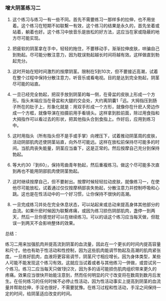 ### 增大阴茎练习二

1. 这个练习与练习一有一些不同。首先不需要练习一那样多的拉伸，也不用坐着。这个练习在短期不如联繫一有效，这个练习的结果是永久的，首先坐着或站着，躺着也好。这个练习中放音乐是放松的好方法，这应当在家或隐蔽的地方尽可能实现。

2. 把疲软的阴茎拿在手中，轻轻的拖住，不要移动手，渐渐拉伸皮肤，哄骗自己到勃起。尽可能分散注意力，因为耽误勃起越长时间将越有效。这样做直到勃起充分。

3. 这时开始在短时间激烈的按摩阴茎。限制在5到10次，但不要接近高潮，试着在整个过程中保持分散注意力，听音乐或看电视。目的是达到完全勃起，阴茎尽可能的站直。

4. 一旦已经完全勃起，把双手放到阴茎的每一侧，在骨盆的皮肤上形成一个方形。指头末端应当在骨盆和大腿的交会处，大约离阴囊1「远。大拇指压到肠子所在的肚子上，形象化就是：用双手形成一个方形，就像你在什麽人旁边作成一个方框，就像导演在拍摄前用手看镜头。这样拿到脸前面，除过用食指和大拇指作可以看过去的形状，把其他指头合到食指上。作好后，应用到练习中。

5. 这时用指头（所有指头但不是手或手掌）向裡压下，试着推动阴茎周的皮肤，活动阴部肌肉还使阴茎站直，向外尽可能远。这样在放松前保持尽可能多的时间。当肌肉丧失能量，阴茎应当垂下，这是正常的。然后按摩自己充分到保持勃起。

6. 等大约30『到60』，保持弯曲青年勃起，然后重複练习。做这个尽可能多次直到再也不能用阴部肌肉使阴茎勃起。

7. 这时继续按摩自己，但不要射出。按摩时候轻轻拉动皮肤，就像练习一，在使他尽可能放松，试着通过仅仅按摩柄部丧失勃起，分散注意力并控制呼吸和心跳。这也是在性活动中的一个好习惯，让你保持不很快的高潮。

8. 一旦完成练习并处在完全休息状态，可以站起来或总动来提高身体其他部分的血流。如果什麽时候因为联繫疼痛，或因为练习损伤阴部肌肉，盏停一到两天，然后一旦你感觉好可以在继续练习。可以的话这个练习应当每天做，但耽误一到两天不会影响整体的效果。

总结：

练习二用来加强肌肉并提高流到阴茎的血流量，因此在一个更长的时间内提高容量和尺寸。他也有助于性活动和性控制，因为这些肌肉能调节勃起及高潮的肌肉紧张度。一旦练好肌肉，血液将更容易调节，阴茎尺寸相应增长。因为身体类型，某些人可能不能发现这个练习有效。这就应当试着或者与其他练习一併做，或尝试另一个练习。练习二应当每天只做1到2次，因为多的话可能损伤肌肉组织带来更久的疼痛。效果应当很快开始能注意到，然而任何明显的尺寸改变将在数周到数月后发生。在任何练习的任何时候不必停止性活动，因为性活动事实上提高到阴茎的血流量并帮助拉伸，手淫也很好，不需要犹豫。在练习过程和性活动，手淫之间保持一定的时间，给阴茎适应改变的时间。

